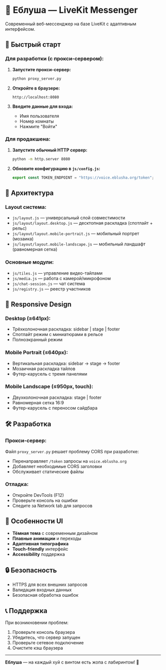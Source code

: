# 🎯 Еблуша — LiveKit Messenger

Современный веб-мессенджер на базе LiveKit с адаптивным интерфейсом.

## 🚀 Быстрый старт

### Для разработки (с прокси-сервером):

1. **Запустите прокси-сервер:**
   ```bash
   python proxy_server.py
   ```

2. **Откройте в браузере:**
   ```
   http://localhost:8080
   ```

3. **Введите данные для входа:**
   - Имя пользователя
   - Номер комнаты
   - Нажмите "Войти"

### Для продакшена:

1. **Запустите обычный HTTP сервер:**
   ```bash
   python -m http.server 8080
   ```

2. **Обновите конфигурацию в `js/config.js`:**
   ```javascript
   export const TOKEN_ENDPOINT = "https://voice.eblusha.org/token";
   ```

## 🔧 Архитектура

### **Layout система:**
- `js/layout.js` — универсальный слой совместимости
- `js/layout/layout.desktop.js` — десктопная раскладка (спотлайт + рельс)
- `js/layout/layout.mobile-portrait.js` — мобильный портрет (мозаика)
- `js/layout/layout.mobile-landscape.js` — мобильный ландшафт (равномерная сетка)

### **Основные модули:** 
- `js/tiles.js` — управление видео-тайлами
- `js/media.js` — работа с камерой/микрофоном
- `js/chat-session.js` — чат система
- `js/registry.js` — реестр участников

## 📱 Responsive Design

### **Desktop (≥641px):**
- Трёхколоночная раскладка: sidebar | stage | footer
- Спотлайт режим с миниатюрами в рельсе
- Полноэкранный режим

### **Mobile Portrait (≤640px):**
- Вертикальная раскладка: sidebar → stage → footer
- Мозаичная раскладка тайлов
- Футер-карусель с тремя панелями

### **Mobile Landscape (≤950px, touch):**
- Двухколоночная раскладка: stage | footer
- Равномерная сетка 16:9
- Футер-карусель с переносом сайдбара

## 🛠️ Разработка

### **Прокси-сервер:**
Файл `proxy_server.py` решает проблему CORS при разработке:
- Перенаправляет `/token` запросы на `voice.eblusha.org`
- Добавляет необходимые CORS заголовки
- Обслуживает статические файлы

### **Отладка:**
- Откройте DevTools (F12)
- Проверьте консоль на ошибки
- Следите за Network tab для запросов

## 🎨 Особенности UI

- **Тёмная тема** с современным дизайном
- **Плавные анимации** и переходы
- **Адаптивная типографика**
- **Touch-friendly** интерфейс
- **Accessibility** поддержка

## 🔒 Безопасность

- HTTPS для всех внешних запросов
- Валидация входных данных
- Безопасная обработка ошибок

## 📞 Поддержка

При возникновении проблем:
1. Проверьте консоль браузера
2. Убедитесь, что сервер запущен
3. Проверьте сетевое подключение
4. Очистите кэш браузера

---

**Еблуша** — на каждый хуй с винтом есть жопа с лабиринтом! 🎯
